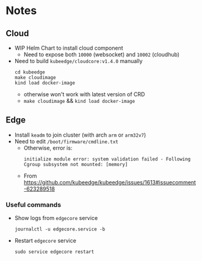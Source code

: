 # Notes

## Cloud

- WIP Helm Chart to install cloud component
  - Need to expose both `10000` (websocket) and `10002` (cloudhub)
- Need to build `kubeedge/cloudcore:v1.4.0` manually
  ```
  cd kubeedge
  make cloudimage
  kind load docker-image
  ```
  - otherwise won't work with latest version of CRD
  - `make cloudimage` && `kind load docker-image`

## Edge

- Install `keadm` to join cluster (with arch `arm` or `arm32v7`)
- Need to edit `/boot/firmware/cmdline.txt`
  - Otherwise, error is:
    ```
    initialize module error: system validation failed - Following Cgroup subsystem not mounted: [memory]
    ```
  - From https://github.com/kubeedge/kubeedge/issues/1613#issuecomment-623289518

### Useful commands

- Show logs from `edgecore` service
  ```
  journalctl -u edgecore.service -b
  ```
- Restart `edgecore` service
  ```
  sudo service edgecore restart
  ```
